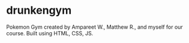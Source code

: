 # drunkengym

Pokemon Gym created by Ampareet W., Matthew R., and myself for our course. Built using HTML, CSS, JS.
